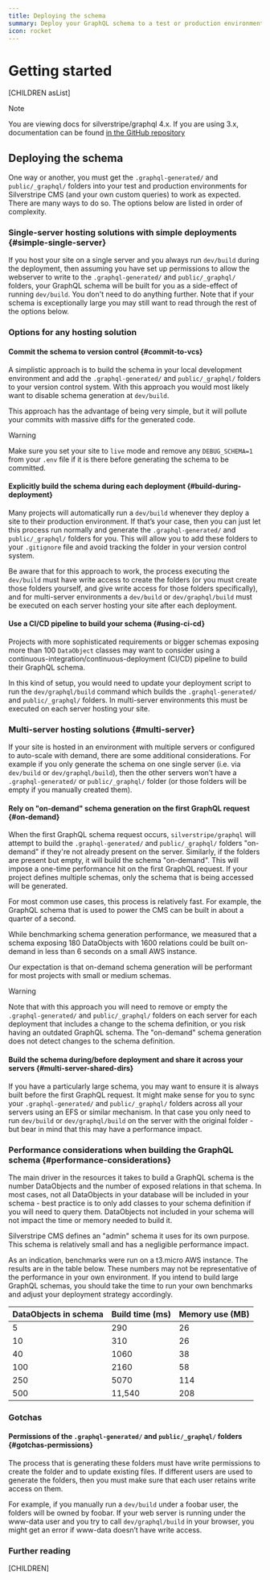 ```yaml
---
title: Deploying the schema
summary: Deploy your GraphQL schema to a test or production environment
icon: rocket
---
```


# Getting started

[CHILDREN asList]

> [!NOTE]
> You are viewing docs for silverstripe/graphql 4.x.
> If you are using 3.x, documentation can be found
> [in the GitHub repository](https://github.com/silverstripe/silverstripe-graphql/tree/3)

## Deploying the schema

One way or another, you must get the `.graphql-generated/` and `public/_graphql/` folders into your test and production environments for Silverstripe CMS (and your own custom queries) to work as expected. There are many ways to do so. The options below are listed in order of complexity.

### Single-server hosting solutions with simple deployments {#simple-single-server}

If you host your site on a single server and you always run `dev/build` during the deployment, then assuming you have set up permissions to allow the webserver to write to the `.graphql-generated/` and `public/_graphql/` folders, your GraphQL schema will be built for you as a side-effect of running `dev/build`. You don't need to do anything further. Note that if your schema is exceptionally large you may still want to read through the rest of the options below.

### Options for any hosting solution

#### Commit the schema to version control {#commit-to-vcs}

A simplistic approach is to build the schema in your local development environment and add the `.graphql-generated/` and `public/_graphql/` folders to your version control system. With this approach you would most likely want to disable schema generation at `dev/build`.

This approach has the advantage of being very simple, but it will pollute your commits with massive diffs for the generated code.

> [!WARNING]
> Make sure you set your site to `live` mode and remove any `DEBUG_SCHEMA=1` from your `.env` file if it is there before generating the schema to be committed.

#### Explicitly build the schema during each deployment {#build-during-deployment}

Many projects will automatically run a `dev/build` whenever they deploy a site to their production environment. If that’s your case, then you can just let this process run normally and generate the `.graphql-generated/` and `public/_graphql/` folders for you. This will allow you to add these folders to your `.gitignore` file and avoid tracking the folder in your version control system.

Be aware that for this approach to work, the process executing the `dev/build` must have write access to create the folders (or you must create those folders yourself, and give write access for those folders specifically), and for multi-server environments a `dev/build` or `dev/graphql/build` must be executed on each server hosting your site after each deployment.

#### Use a CI/CD pipeline to build your schema {#using-ci-cd}

Projects with more sophisticated requirements or bigger schemas exposing more than 100 `DataObject` classes may want to consider using a continuous-integration/continuous-deployment (CI/CD) pipeline to build their GraphQL schema.

In this kind of setup, you would need to update your deployment script to run the `dev/graphql/build` command which builds the `.graphql-generated/` and `public/_graphql/` folders. In multi-server environments this must be executed on each server hosting your site.

### Multi-server hosting solutions {#multi-server}

If your site is hosted in an environment with multiple servers or configured to auto-scale with demand, there are some additional considerations. For example if you only generate the schema on one single server (i.e. via `dev/build` or `dev/graphql/build`), then the other servers won’t have a `.graphql-generated/` or `public/_graphql/` folder (or those folders will be empty if you manually created them).

#### Rely on "on-demand" schema generation on the first GraphQL request {#on-demand}

When the first GraphQL schema request occurs, `silverstripe/graphql` will attempt to build the `.graphql-generated/` and `public/_graphql/` folders "on-demand" if they're not already present on the server. Similarly, if the folders are present but empty, it will build the schema "on-demand". This will impose a one-time performance hit on the first GraphQL request. If your project defines multiple schemas, only the schema that is being accessed will be generated.

For most common use cases, this process is relatively fast. For example, the GraphQL schema that is used to power the CMS can be built in about a quarter of a second.

While benchmarking schema generation performance, we measured that a schema exposing 180 DataObjects with 1600 relations could be built on-demand in less than 6 seconds on a small AWS instance.

Our expectation is that on-demand schema generation will be performant for most projects with small or medium schemas.

> [!WARNING]
> Note that with this approach you will need to remove or empty the `.graphql-generated/` and `public/_graphql/` folders on each server for each deployment that includes a change to the schema definition, or you risk having an outdated GraphQL schema. The "on-demand" schema generation does not detect changes to the schema definition.

#### Build the schema during/before deployment and share it across your servers {#multi-server-shared-dirs}

If you have a particularly large schema, you may want to ensure it is always built before the first GraphQL request. It might make sense for you to sync your `.graphql-generated/` and `public/_graphql/` folders across all your servers using an EFS or similar mechanism. In that case you only need to run `dev/build` or `dev/graphql/build` on the server with the original folder - but bear in mind that this may have a performance impact.

### Performance considerations when building the GraphQL schema {#performance-considerations}

The main driver in the resources it takes to build a GraphQL schema is the number DataObjects and the number of exposed relations in that schema. In most cases, not all DataObjects in your database will be included in your schema - best practice is to only add classes to your schema definition if you will need to query them. DataObjects not included in your schema will not impact the time or memory needed to build it.

Silverstripe CMS defines an "admin" schema it uses for its own purpose. This schema is relatively small and has a negligible performance impact.

As an indication, benchmarks were run on a t3.micro AWS instance. The results are in the table below. These numbers may not be representative of the performance in your own environment. If you intend to build large GraphQL schemas, you should take the time to run your own benchmarks and adjust your deployment strategy accordingly.

DataObjects in schema | Build time (ms) | Memory use (MB)
-- | -- | --
5 | 290 | 26
10 | 310 | 26
40 | 1060 | 38
100 | 2160 | 58
250 | 5070 | 114
500 | 11,540 | 208

### Gotchas

#### Permissions of the `.graphql-generated/` and `public/_graphql/` folders {#gotchas-permissions}

The process that is generating these folders must have write permissions to create the folder and to update existing files. If different users are used to generate the folders, then you must make sure that each user retains write access on them.

For example, if you manually run a `dev/build` under a foobar user, the folders will be owned by foobar. If your web server is running under the www-data user and you try to call `dev/graphql/build` in your browser, you might get an error if www-data doesn’t have write access.

### Further reading

[CHILDREN]
